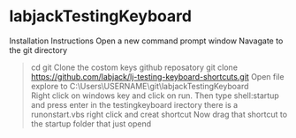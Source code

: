 # labjackTestingKeyboard
Installation Instructions
Open a new command prompt window
Navagate to the git directory
>cd git
Clone the costom keys github reposatory
> git clone https://github.com/labjack/lj-testing-keyboard-shortcuts.git
Open file explore to 
C:\Users\USERNAME\git\labjackTestingKeyboard\
Right click on windows key and click on run. Then type shell:startup  and press enter
in the testingkeyboard irectory there is a runonstart.vbs right click and creat shortcut
Now  drag that shortcut to the startup folder that just opend

